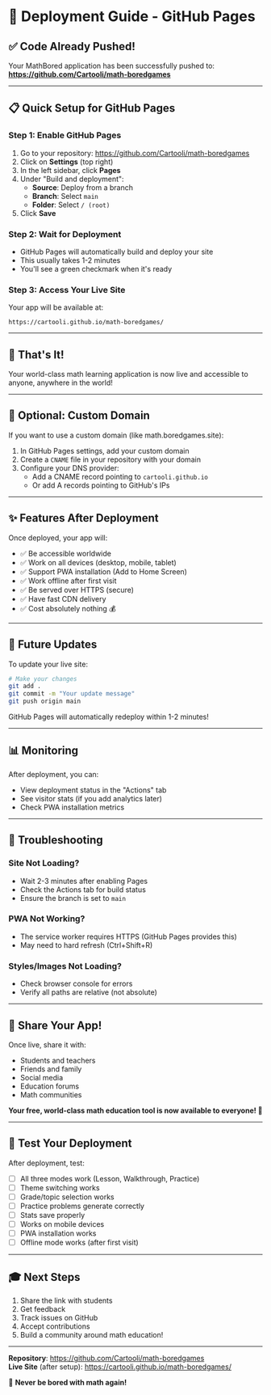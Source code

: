 # 🚀 Deployment Guide - GitHub Pages

## ✅ Code Already Pushed!

Your MathBored application has been successfully pushed to:
**https://github.com/Cartooli/math-boredgames**

---

## 📋 Quick Setup for GitHub Pages

### Step 1: Enable GitHub Pages

1. Go to your repository: https://github.com/Cartooli/math-boredgames
2. Click on **Settings** (top right)
3. In the left sidebar, click **Pages**
4. Under "Build and deployment":
   - **Source**: Deploy from a branch
   - **Branch**: Select `main`
   - **Folder**: Select `/ (root)`
5. Click **Save**

### Step 2: Wait for Deployment

- GitHub Pages will automatically build and deploy your site
- This usually takes 1-2 minutes
- You'll see a green checkmark when it's ready

### Step 3: Access Your Live Site

Your app will be available at:
```
https://cartooli.github.io/math-boredgames/
```

---

## 🎯 That's It!

Your world-class math learning application is now live and accessible to anyone, anywhere in the world!

---

## 🔧 Optional: Custom Domain

If you want to use a custom domain (like math.boredgames.site):

1. In GitHub Pages settings, add your custom domain
2. Create a `CNAME` file in your repository with your domain
3. Configure your DNS provider:
   - Add a CNAME record pointing to `cartooli.github.io`
   - Or add A records pointing to GitHub's IPs

---

## ✨ Features After Deployment

Once deployed, your app will:
- ✅ Be accessible worldwide
- ✅ Work on all devices (desktop, mobile, tablet)
- ✅ Support PWA installation (Add to Home Screen)
- ✅ Work offline after first visit
- ✅ Be served over HTTPS (secure)
- ✅ Have fast CDN delivery
- ✅ Cost absolutely nothing 💰

---

## 🔄 Future Updates

To update your live site:

```bash
# Make your changes
git add .
git commit -m "Your update message"
git push origin main
```

GitHub Pages will automatically redeploy within 1-2 minutes!

---

## 📊 Monitoring

After deployment, you can:
- View deployment status in the "Actions" tab
- See visitor stats (if you add analytics later)
- Check PWA installation metrics

---

## 🐛 Troubleshooting

### Site Not Loading?
- Wait 2-3 minutes after enabling Pages
- Check the Actions tab for build status
- Ensure the branch is set to `main`

### PWA Not Working?
- The service worker requires HTTPS (GitHub Pages provides this)
- May need to hard refresh (Ctrl+Shift+R)

### Styles/Images Not Loading?
- Check browser console for errors
- Verify all paths are relative (not absolute)

---

## 🌟 Share Your App!

Once live, share it with:
- Students and teachers
- Friends and family
- Social media
- Education forums
- Math communities

**Your free, world-class math education tool is now available to everyone! 🎉**

---

## 📱 Test Your Deployment

After deployment, test:
- [ ] All three modes work (Lesson, Walkthrough, Practice)
- [ ] Theme switching works
- [ ] Grade/topic selection works
- [ ] Practice problems generate correctly
- [ ] Stats save properly
- [ ] Works on mobile devices
- [ ] PWA installation works
- [ ] Offline mode works (after first visit)

---

## 🎓 Next Steps

1. Share the link with students
2. Get feedback
3. Track issues on GitHub
4. Accept contributions
5. Build a community around math education!

---

**Repository**: https://github.com/Cartooli/math-boredgames  
**Live Site** (after setup): https://cartooli.github.io/math-boredgames/

🎯 **Never be bored with math again!**

